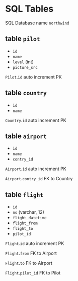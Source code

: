 # SQL Tables

SQL Database name `northwind`

## table `pilot`
- `id`
- `name`
- `level` (int)
- `picture_src`
 
`Pilot`.`id` auto increment PK

## table `country`
- `id`
- `name`

`Country`.`id` auto increment PK

## table `airport`
- `id`
- `name`
- `contry_id`

`Airport`.`id` auto increment PK

`Airport`.`contry_id` FK to Country


## table `flight`
- `id`
- `no` (varchar, 12)
- `flight_datetime`
- `flight_from`
- `flight_to`
- `pilot_id`

`Flight`.`id` auto increment PK

`Flight`.`from` FK to Airport

`Flight`.`to` FK to Airport

`Flight`.`pilot_id` FK to Pilot
